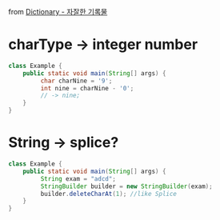 from [Dictionary - 자잘한 기록물](https://github.com/newkayak12/Dictionary/blob/master/java/27.Little.md)

# charType -> integer number

```java
class Example {
    public static void main(String[] args) {
         char charNine = '9';
         int nine = charNine - '0';
         // -> nine;
    }
}
```

# String -> splice?

```java
class Example {
    public static void main(String[] args) {
         String exam = "adcd";
         StringBuilder builder = new StringBuilder(exam);
         builder.deleteCharAt(1); //like Splice
    }
}
```